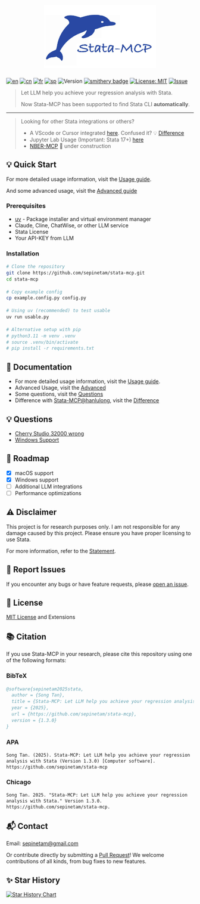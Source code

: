 <h1 align="center">
  <a href="https://www.statamcp.com"><img src="src/img/logo_with_name.jpg" alt="logo" width="300"/></a>
</h1>

[![en](https://img.shields.io/badge/lang-English-red.svg)](README.md)
[![cn](https://img.shields.io/badge/语言-中文-yellow.svg)](docs/README/cn/README.md)
[![fr](https://img.shields.io/badge/langue-Français-blue.svg)](docs/README/fr/README.md)
[![sp](https://img.shields.io/badge/Idioma-Español-green.svg)](docs/README/sp/README.md)
![Version](https://img.shields.io/badge/version-1.3.0-blue.svg)
[![smithery badge](https://smithery.ai/badge/@SepineTam/stata-mcp)](https://smithery.ai/server/@SepineTam/stata-mcp)
[![License: MIT](https://img.shields.io/badge/License-MIT-yellow.svg)](License)
[![Issue](https://img.shields.io/badge/Issue-report-green.svg)](https://github.com/sepinetam/stata-mcp/issues/new)


> Let LLM help you achieve your regression analysis with Stata.
> 
> Now Stata-MCP has been supported to find Stata CLI **automatically**.

---

> Looking for other Stata integrations or others?
>
> - A VScode or Cursor integrated [here](https://github.com/hanlulong/stata-mcp). Confused it? 💡 [Difference](docs/Difference.md)
> - Jupyter Lab Usage (Important: Stata 17+) [here](https://github.com/sepinetam/Jupyter-Stata)
> - [NBER-MCP](https://github.com/sepinetam/NBER-MCP) 🔧 under construction

## 💡 Quick Start
For more detailed usage information, visit the [Usage guide](docs/Usages/Usage.md). 

And some advanced usage, visit the [Advanced guide](docs/Usages/Advanced.md)

### Prerequisites
- [uv](https://github.com/astral-sh/uv) - Package installer and virtual environment manager
- Claude, Cline, ChatWise, or other LLM service
- Stata License
- Your API-KEY from LLM

### Installation
```bash
# Clone the repository
git clone https://github.com/sepinetam/stata-mcp.git
cd stata-mcp

# Copy example config
cp example.config.py config.py

# Using uv (recommended) to test usable
uv run usable.py

# Alternative setup with pip
# python3.11 -m venv .venv
# source .venv/bin/activate
# pip install -r requirements.txt
```

## 📝 Documentation
- For more detailed usage information, visit the [Usage guide](docs/Usages/Usage.md).
- Advanced Usage, visit the [Advanced](docs/Usages/Advanced.md)
- Some questions, visit the [Questions](docs/Usages/Questions.md)
- Difference with [Stata-MCP@hanlulong](https://github.com/hanlulong/stata-mcp), visit the [Difference](docs/Difference.md)

## 💡 Questions
- [Cherry Studio 32000 wrong](docs/Usages/Questions.md#cherry-studio-32000-wrong)
- [Windows Support](docs/Usages/Questions.md#windows-supports)

## 🚀 Roadmap
- [x] macOS support
- [x] Windows support
- [ ] Additional LLM integrations
- [ ] Performance optimizations

## ⚠️ Disclaimer
This project is for research purposes only. I am not responsible for any damage caused by this project. Please ensure you have proper licensing to use Stata.

For more information, refer to the [Statement](docs/Statement.md).

## 🐛 Report Issues
If you encounter any bugs or have feature requests, please [open an issue](https://github.com/sepinetam/stata-mcp/issues/new).

## 📄 License
[MIT License](License) and Extensions

## 📚 Citation
If you use Stata-MCP in your research, please cite this repository using one of the following formats:

### BibTeX
```bibtex
@software{sepinetam2025stata,
  author = {Song Tan},
  title = {Stata-MCP: Let LLM help you achieve your regression analysis with Stata},
  year = {2025},
  url = {https://github.com/sepinetam/stata-mcp},
  version = {1.3.0}
}
```

### APA
```
Song Tan. (2025). Stata-MCP: Let LLM help you achieve your regression analysis with Stata (Version 1.3.0) [Computer software]. https://github.com/sepinetam/stata-mcp
```

### Chicago
```
Song Tan. 2025. "Stata-MCP: Let LLM help you achieve your regression analysis with Stata." Version 1.3.0. https://github.com/sepinetam/stata-mcp.
```

## 📬 Contact
Email: [sepinetam@gmail.com](mailto:sepinetam@gmail.com)

Or contribute directly by submitting a [Pull Request](https://github.com/sepinetam/stata-mcp/pulls)! We welcome contributions of all kinds, from bug fixes to new features.

## ✨ Star History

[![Star History Chart](https://api.star-history.com/svg?repos=sepinetam/stata-mcp&type=Date)](https://www.star-history.com/#sepinetam/stata-mcp&Date)


